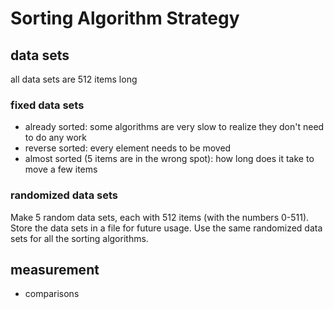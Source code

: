 # Sorting Algorithm Strategy
## data sets
all data sets are 512 items long
### fixed data sets
* already sorted: some algorithms are very slow to realize they don't need to do any work
* reverse sorted: every element needs to be moved
* almost sorted (5 items are in the wrong spot): how long does it take to move a few items
### randomized data sets
Make 5 random data sets, each with 512 items (with the numbers 0-511).
Store the data sets in a file for future usage.
Use the same randomized data sets for all the sorting algorithms.
## measurement
* comparisons

